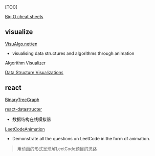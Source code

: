 [TOC]

[Big O cheat sheets](http://cooervo.github.io/Algorithms-DataStructures-BigONotation/index.html)

## visualize

[VisuAlgo.net/en](https://visualgo.net/en)

- visualising data structures and algorithms through animation

[Algorithm Visualizer](https://algorithm-visualizer.org/)

[Data Structure Visualizations](https://www.cs.usfca.edu/~galles/visualization/Algorithms.html)

## react

[BinaryTreeGraph](http://520it.com/binarytrees/)

[react-datastructer](https://github.com/IACJ/react-datastructer)

- 数据结构在线模拟器

[LeetCodeAnimation](https://github.com/MisterBooo/LeetCodeAnimation)

- Demonstrate all the questions on LeetCode in the form of animation.

> 用动画的形式呈现解LeetCode题目的思路
